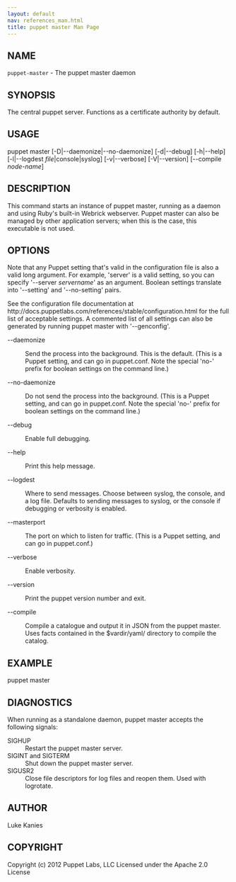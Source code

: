 ```yaml
---
layout: default
nav: references_man.html
title: puppet master Man Page
---
```


<div class='mp'>
<h2 id="NAME">NAME</h2>
<p class="man-name">
  <code>puppet-master</code> - <span class="man-whatis">The puppet master daemon</span>
</p>

<h2 id="SYNOPSIS">SYNOPSIS</h2>

<p>The central puppet server. Functions as a certificate authority by
default.</p>

<h2 id="USAGE">USAGE</h2>

<p>puppet master [-D|--daemonize|--no-daemonize] [-d|--debug] [-h|--help]
  [-l|--logdest <var>file</var>|console|syslog] [-v|--verbose] [-V|--version]
  [--compile <var>node-name</var>]</p>

<h2 id="DESCRIPTION">DESCRIPTION</h2>

<p>This command starts an instance of puppet master, running as a daemon
and using Ruby's built-in Webrick webserver. Puppet master can also be
managed by other application servers; when this is the case, this
executable is not used.</p>

<h2 id="OPTIONS">OPTIONS</h2>

<p>Note that any Puppet setting that's valid in the configuration file is also a
valid long argument. For example, 'server' is a valid setting, so you can
specify '--server <var>servername</var>' as an argument. Boolean settings translate into
'--setting' and '--no-setting' pairs.</p>

<p>See the configuration file documentation at
http://docs.puppetlabs.com/references/stable/configuration.html for the
full list of acceptable settings. A commented list of all settings can also be
generated by running puppet master with '--genconfig'.</p>

<dl>
<dt>--daemonize</dt><dd><p>Send the process into the background. This is the default.
(This is a Puppet setting, and can go in puppet.conf. Note the special 'no-'
prefix for boolean settings on the command line.)</p></dd>
<dt>--no-daemonize</dt><dd><p>Do not send the process into the background.
(This is a Puppet setting, and can go in puppet.conf. Note the special 'no-'
prefix for boolean settings on the command line.)</p></dd>
<dt class="flush">--debug</dt><dd><p>Enable full debugging.</p></dd>
<dt class="flush">--help</dt><dd><p>Print this help message.</p></dd>
<dt>--logdest</dt><dd><p>Where to send messages. Choose between syslog, the console, and a log
file. Defaults to sending messages to syslog, or the console if
debugging or verbosity is enabled.</p></dd>
<dt>--masterport</dt><dd><p>The port on which to listen for traffic.
(This is a Puppet setting, and can go in puppet.conf.)</p></dd>
<dt>--verbose</dt><dd><p>Enable verbosity.</p></dd>
<dt>--version</dt><dd><p>Print the puppet version number and exit.</p></dd>
<dt>--compile</dt><dd><p>Compile a catalogue and output it in JSON from the puppet master. Uses
facts contained in the $vardir/yaml/ directory to compile the catalog.</p></dd>
</dl>


<h2 id="EXAMPLE">EXAMPLE</h2>

<p>  puppet master</p>

<h2 id="DIAGNOSTICS">DIAGNOSTICS</h2>

<p>When running as a standalone daemon, puppet master accepts the
following signals:</p>

<dl>
<dt class="flush">SIGHUP</dt><dd>Restart the puppet master server.</dd>
<dt>SIGINT and SIGTERM</dt><dd>Shut down the puppet master server.</dd>
<dt class="flush">SIGUSR2</dt><dd>Close file descriptors for log files and reopen them. Used with logrotate.</dd>
</dl>


<h2 id="AUTHOR">AUTHOR</h2>

<p>Luke Kanies</p>

<h2 id="COPYRIGHT">COPYRIGHT</h2>

<p>Copyright (c) 2012 Puppet Labs, LLC Licensed under the Apache 2.0 License</p>

</div>
